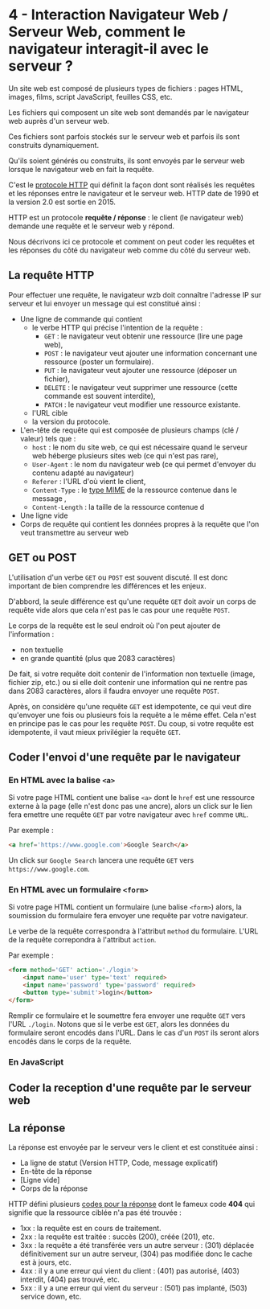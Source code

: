 # 4 - Interaction Navigateur Web / Serveur Web, comment le navigateur interagit-il avec le serveur ?

Un site web est composé de plusieurs types de fichiers : pages HTML, images, films, script JavaScript, feuilles CSS, etc.

Les fichiers qui composent un site web sont demandés par le navigateur web auprès d'un serveur web.

Ces fichiers sont parfois stockés sur le serveur web et parfois ils sont construits dynamiquement.

Qu'ils soient générés ou construits, ils sont envoyés par le serveur web lorsque le navigateur web en fait la requête.

C'est le [protocole HTTP](https://fr.wikipedia.org/wiki/Hypertext_Transfer_Protocol) qui définit la façon dont sont réalisés les requêtes et les réponses entre le navigateur et le serveur web. HTTP date de 1990 et la version 2.0 est sortie en 2015.

HTTP est un protocole **requête / réponse** : le client (le navigateur web) demande une requête et le serveur web y répond.

Nous décrivons ici ce protocole et comment on peut coder les requêtes et les réponses du côté du navigateur web comme du côté du serveur web.

## La requête HTTP

Pour effectuer une requête, le navigateur wzb doit connaître l'adresse IP sur serveur et lui envoyer un message qui est constitué ainsi :
* Une ligne de commande qui contient
  * le verbe HTTP qui précise l'intention de la requête : 
    * `GET` : le navigateur veut obtenir une ressource (lire une page web),
    * `POST` : le navigateur veut ajouter une information concernant une ressource (poster un formulaire).
    * `PUT` : le navigateur veut ajouter une ressource (déposer un fichier),
    * `DELETE` : le navigateur veut supprimer une ressource (cette commande est souvent interdite),
    * `PATCH` : le navigateur veut modifier une ressource existante.
  * l'URL cible 
  * la version du protocole.
* L'en-tête de requête qui est composée de plusieurs champs (clé / valeur) tels que :
  * `host` : le nom du site web, ce qui est nécessaire quand le serveur web héberge plusieurs sites web (ce qui n'est pas rare),
  * `User-Agent` : le nom du navigateur web (ce qui permet d'envoyer du contenu adapté au navigateur)
  * `Referer` : l'URL d'où vient le client,
  * `Content-Type` : le [type MIME](https://fr.wikipedia.org/wiki/Type_de_médias) de la ressource contenue dans le message ,
  * `Content-Length` : la taille de la ressource contenue d
* Une ligne vide
* Corps de requête qui contient les données propres à la requête que l'on veut transmettre au serveur web

## GET ou POST

L'utilisation d'un verbe `GET` ou `POST` est souvent discuté. Il est donc important de bien comprendre les différences et les enjeux.

D'abbord, la seule différence est qu'une requête `GET` doit avoir un corps de requête vide alors que cela n'est pas le cas pour une requête `POST`.

Le corps de la requête est le seul endroit où l'on peut ajouter de l'information :
* non textuelle
* en grande quantité (plus que 2083 caractères)

De fait, si votre requête doit contenir de l'information non textuelle (image, fichier zip, etc.) ou si elle doit contenir une information qui ne rentre pas dans 2083 caractères, alors il faudra envoyer une requête `POST`.

Après, on considère qu'une requête `GET` est idempotente, ce qui veut dire qu'envoyer une fois ou plusieurs fois la requête a le même effet. Cela n'est en principe pas le cas pour les requête `POST`.
Du coup, si votre requête est idempotente, il vaut mieux privilégier la requête `GET`.

## Coder l'envoi d'une requête par le navigateur

### En HTML avec la balise `<a>`

Si votre page HTML contient une balise `<a>` dont le `href` est une ressource externe à la page (elle n'est donc pas une ancre), alors un click sur le lien fera emettre une requête `GET` par votre navigateur avec `href` comme `URL`.

Par exemple :
```html
<a href='https://www.google.com'>Google Search</a>
```

Un click sur `Google Search` lancera une requête `GET` vers `https://www.google.com`.

### En HTML avec un formulaire `<form>`

Si votre page HTML contient un formulaire (une balise `<form>`) alors, la soumission du formulaire fera envoyer une requête par votre navigateur.

Le verbe de la requête correspondra à l'attribut `method` du formulaire. L'URL de la requête correpondra à l'attribut `action`.

Par exemple :
```html
<form method='GET' action='./login'>
    <input name='user' type='text' required>
    <input name='password' type='password' required>
    <button type='submit'>login</button>
</form>
```

Remplir ce formulaire et le soumettre fera envoyer une requête `GET` vers l'URL `./login`. 
Notons que si le verbe est `GET`, alors les données du formulaire seront encodés dans l'URL. Dans le cas d'un `POST` ils seront alors encodés dans le corps de la requête.

### En JavaScript


## Coder la reception d'une requête par le serveur web

## La réponse

La réponse est envoyée par le serveur vers le client et est constituée ainsi :
* La ligne de statut (Version HTTP, Code, message explicatif)
* En-tête de la réponse
* [Ligne vide]
* Corps de la réponse

HTTP défini plusieurs [codes pour la réponse](https://fr.wikipedia.org/wiki/Liste_des_codes_HTTP) dont le fameux code **404** qui signifie que la ressource ciblée n'a pas été trouvée :
* 1xx : la requête est en cours de traitement.
* 2xx : la requête est traitée : succès (200), créée (201), etc.
* 3xx : la requête a été transférée vers un autre serveur : (301) déplacée définitivement sur un autre serveur, (304) pas modifiée donc le cache est à jours, etc.
* 4xx : il y a une erreur qui vient du client : (401) pas autorisé, (403) interdit, (404) pas trouvé, etc.
* 5xx : il y a une erreur qui vient du serveur : (501) pas implanté, (503) service down, etc.


